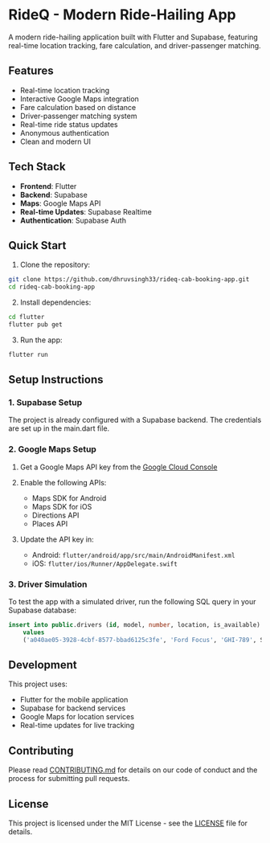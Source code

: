# RideQ - Modern Ride-Hailing App

A modern ride-hailing application built with Flutter and Supabase, featuring real-time location tracking, fare calculation, and driver-passenger matching.

## Features

- Real-time location tracking
- Interactive Google Maps integration
- Fare calculation based on distance
- Driver-passenger matching system
- Real-time ride status updates
- Anonymous authentication
- Clean and modern UI

## Tech Stack

- **Frontend**: Flutter
- **Backend**: Supabase
- **Maps**: Google Maps API
- **Real-time Updates**: Supabase Realtime
- **Authentication**: Supabase Auth

## Quick Start

1. Clone the repository:
```bash
git clone https://github.com/dhruvsingh33/rideq-cab-booking-app.git
cd rideq-cab-booking-app
```

2. Install dependencies:
```bash
cd flutter
flutter pub get
```

3. Run the app:
```bash
flutter run
```

## Setup Instructions

### 1. Supabase Setup

The project is already configured with a Supabase backend. The credentials are set up in the main.dart file.

### 2. Google Maps Setup

1. Get a Google Maps API key from the [Google Cloud Console](https://console.cloud.google.com/)
2. Enable the following APIs:
   - Maps SDK for Android
   - Maps SDK for iOS
   - Directions API
   - Places API

3. Update the API key in:
   - Android: `flutter/android/app/src/main/AndroidManifest.xml`
   - iOS: `flutter/ios/Runner/AppDelegate.swift`

### 3. Driver Simulation

To test the app with a simulated driver, run the following SQL query in your Supabase database:

```sql
insert into public.drivers (id, model, number, location, is_available)
    values
    ('a040ae05-3928-4cbf-8577-bbad6125c3fe', 'Ford Focus', 'GHI-789', ST_GeographyFromText('SRID=4326;POINT(-122.0854 37.4223983)'), true);
```

## Development

This project uses:
- Flutter for the mobile application
- Supabase for backend services
- Google Maps for location services
- Real-time updates for live tracking

## Contributing

Please read [CONTRIBUTING.md](CONTRIBUTING.md) for details on our code of conduct and the process for submitting pull requests.

## License

This project is licensed under the MIT License - see the [LICENSE](LICENSE) file for details.
